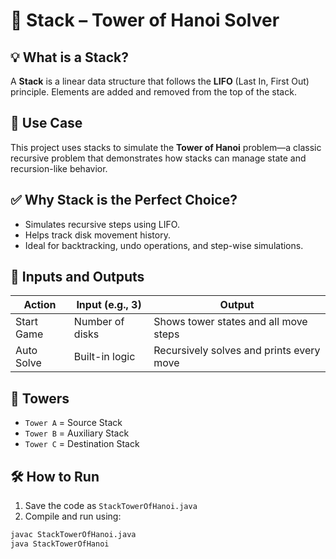 # 🗼 Stack – Tower of Hanoi Solver

## 💡 What is a Stack?
A **Stack** is a linear data structure that follows the **LIFO** (Last In, First Out) principle. Elements are added and removed from the top of the stack.

## 🧩 Use Case
This project uses stacks to simulate the **Tower of Hanoi** problem—a classic recursive problem that demonstrates how stacks can manage state and recursion-like behavior.

## ✅ Why Stack is the Perfect Choice?
- Simulates recursive steps using LIFO.
- Helps track disk movement history.
- Ideal for backtracking, undo operations, and step-wise simulations.

## 🧪 Inputs and Outputs
| Action      | Input (e.g., 3) | Output                                    |
|-------------|------------------|--------------------------------------------|
| Start Game  | Number of disks  | Shows tower states and all move steps     |
| Auto Solve  | Built-in logic   | Recursively solves and prints every move  |

## 🔁 Towers
- `Tower A` = Source Stack
- `Tower B` = Auxiliary Stack
- `Tower C` = Destination Stack

## 🛠️ How to Run
1. Save the code as `StackTowerOfHanoi.java`
2. Compile and run using:
```bash
javac StackTowerOfHanoi.java
java StackTowerOfHanoi
